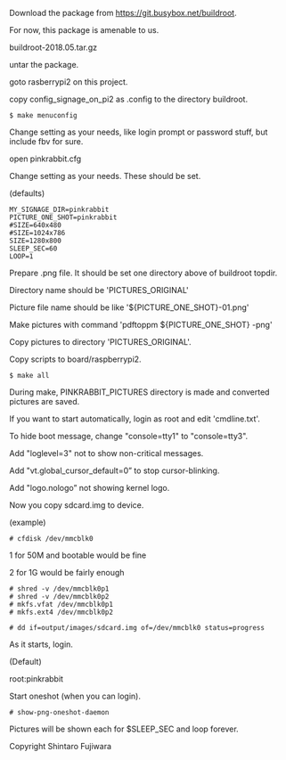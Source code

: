 Download the package from https://git.busybox.net/buildroot. 

For now, this package is amenable to us. 

buildroot-2018.05.tar.gz 

untar the package. 

goto rasberrypi2 on this project. 

copy config_signage_on_pi2 as .config to the directory buildroot. 
```
$ make menuconfig 
```

  Change setting as your needs, like login prompt or password stuff, but include fbv for sure. 

open pinkrabbit.cfg 

  Change setting as your needs. These should be set. 

(defaults) 
```
MY_SIGNAGE_DIR=pinkrabbit
PICTURE_ONE_SHOT=pinkrabbit
#SIZE=640x480
#SIZE=1024x786
SIZE=1280x800
SLEEP_SEC=60
LOOP=1
```

Prepare .png file. It should be set one directory above of buildroot topdir. 

Directory name should be 'PICTURES_ORIGINAL'

Picture file name should be like '${PICTURE_ONE_SHOT}-01.png'

Make pictures with command 'pdftoppm <inputpdf> ${PICTURE_ONE_SHOT} -png'

Copy pictures to directory 'PICTURES_ORIGINAL'.  

Copy scripts to board/raspberrypi2. 

```
$ make all 
```
During make, PINKRABBIT_PICTURES directory is made and converted pictures are saved. 

If you want to start automatically, login as root and edit 'cmdline.txt'.

To hide boot message, change "console=tty1" to "console=tty3".

Add "loglevel=3" not to show non-critical messages.

Add "vt.global_cursor_default=0” to stop cursor-blinking.

Add "logo.nologo” not showing kernel logo.

Now you copy sdcard.img to device. 

(example) 
```
# cfdisk /dev/mmcblk0 
```
1 for 50M and bootable would be fine 

2 for 1G would be fairly enough 

```
# shred -v /dev/mmcblk0p1 
# shred -v /dev/mmcblk0p2 
# mkfs.vfat /dev/mmcblk0p1 
# mkfs.ext4 /dev/mmcblk0p2 
```

```
# dd if=output/images/sdcard.img of=/dev/mmcblk0 status=progress 
```

As it starts, login. 

(Default) 

root:pinkrabbit 

Start oneshot (when you can login). 

```
# show-png-oneshot-daemon 
```

Pictures will be shown each for $SLEEP_SEC and loop forever.

Copyright Shintaro Fujiwara 


